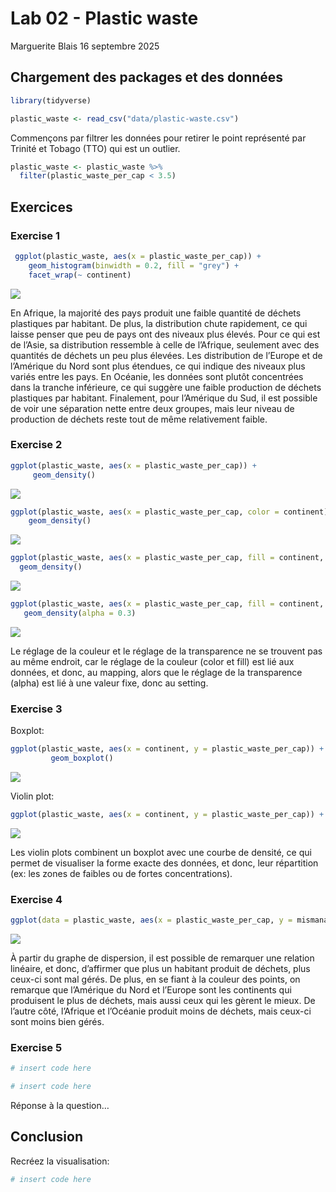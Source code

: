 Lab 02 - Plastic waste
================
Marguerite Blais
16 septembre 2025

## Chargement des packages et des données

``` r
library(tidyverse) 
```

``` r
plastic_waste <- read_csv("data/plastic-waste.csv")
```

Commençons par filtrer les données pour retirer le point représenté par
Trinité et Tobago (TTO) qui est un outlier.

``` r
plastic_waste <- plastic_waste %>%
  filter(plastic_waste_per_cap < 3.5)
```

## Exercices

### Exercise 1

``` r
 ggplot(plastic_waste, aes(x = plastic_waste_per_cap)) +
    geom_histogram(binwidth = 0.2, fill = "grey") +
    facet_wrap(~ continent)
```

![](lab-02_files/figure-gfm/plastic-waste-continent-1.png)<!-- -->

En Afrique, la majorité des pays produit une faible quantité de déchets
plastiques par habitant. De plus, la distribution chute rapidement, ce
qui laisse penser que peu de pays ont des niveaux plus élevés. Pour ce
qui est de l’Asie, sa distribution ressemble à celle de l’Afrique,
seulement avec des quantités de déchets un peu plus élevées. Les
distribution de l’Europe et de l’Amérique du Nord sont plus étendues, ce
qui indique des niveaux plus variés entre les pays. En Océanie, les
données sont plutôt concentrées dans la tranche inférieure, ce qui
suggère une faible production de déchets plastiques par habitant.
Finalement, pour l’Amérique du Sud, il est possible de voir une
séparation nette entre deux groupes, mais leur niveau de production de
déchets reste tout de même relativement faible.

### Exercise 2

``` r
ggplot(plastic_waste, aes(x = plastic_waste_per_cap)) +
     geom_density()
```

![](lab-02_files/figure-gfm/plastic-waste-density-1.png)<!-- -->

``` r
ggplot(plastic_waste, aes(x = plastic_waste_per_cap, color = continent)) +
    geom_density()
```

![](lab-02_files/figure-gfm/plastic-waste-density-2.png)<!-- -->

``` r
ggplot(plastic_waste, aes(x = plastic_waste_per_cap, fill = continent, color = continent)) +
  geom_density()
```

![](lab-02_files/figure-gfm/plastic-waste-density-3.png)<!-- -->

``` r
ggplot(plastic_waste, aes(x = plastic_waste_per_cap, fill = continent, color = continent)) +
   geom_density(alpha = 0.3)
```

![](lab-02_files/figure-gfm/plastic-waste-density-4.png)<!-- -->

Le réglage de la couleur et le réglage de la transparence ne se trouvent
pas au même endroit, car le réglage de la couleur (color et fill) est
lié aux données, et donc, au mapping, alors que le réglage de la
transparence (alpha) est lié à une valeur fixe, donc au setting.

### Exercise 3

Boxplot:

``` r
ggplot(plastic_waste, aes(x = continent, y = plastic_waste_per_cap)) +
         geom_boxplot()
```

![](lab-02_files/figure-gfm/plastic-waste-boxplot-1.png)<!-- -->

Violin plot:

``` r
ggplot(plastic_waste, aes(x = continent, y = plastic_waste_per_cap)) + geom_violin()
```

![](lab-02_files/figure-gfm/plastic-waste-violin-1.png)<!-- -->

Les violin plots combinent un boxplot avec une courbe de densité, ce qui
permet de visualiser la forme exacte des données, et donc, leur
répartition (ex: les zones de faibles ou de fortes concentrations).

### Exercise 4

``` r
ggplot(data = plastic_waste, aes(x = plastic_waste_per_cap, y = mismanaged_plastic_waste_per_cap, color = continent)) + geom_point()
```

![](lab-02_files/figure-gfm/plastic-waste-mismanaged-1.png)<!-- -->

À partir du graphe de dispersion, il est possible de remarquer une
relation linéaire, et donc, d’affirmer que plus un habitant produit de
déchets, plus ceux-ci sont mal gérés. De plus, en se fiant à la couleur
des points, on remarque que l’Amérique du Nord et l’Europe sont les
continents qui produisent le plus de déchets, mais aussi ceux qui les
gèrent le mieux. De l’autre côté, l’Afrique et l’Océanie produit moins
de déchets, mais ceux-ci sont moins bien gérés.

### Exercise 5

``` r
# insert code here
```

``` r
# insert code here
```

Réponse à la question…

## Conclusion

Recréez la visualisation:

``` r
# insert code here
```
